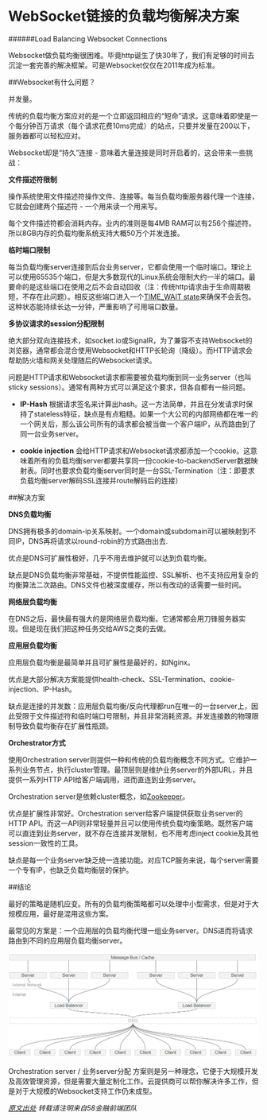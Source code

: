 # WebSocket链接的负载均衡解决方案

######Load Balancing Websocket Connections


Websocket做负载均衡很困难。毕竟http诞生了快30年了，我们有足够的时间去沉淀一套完善的解决框架。可是Websocket仅仅在2011年成为标准。


##Websocket有什么问题？

并发量。

传统的负载均衡方案应对的是一个立即返回相应的“短命”请求。这意味着即使是一个每分钟百万请求（每个请求花费10ms完成）的站点，只要并发量在200以下，服务器都可以轻松应对。

Websocket却是“持久”连接 - 意味着大量连接是同时开启着的，这会带来一些挑战：

**文件描述符限制**

操作系统使用文件描述符操作文件、连接等。每当负载均衡服务器代理一个连接，它就会创建两个描述符 - 一个用来读一个用来写。

每个文件描述符都会消耗内存。业内的准则是每4MB RAM可以有256个描述符。所以8GB内存的负载均衡系统支持大概50万个并发连接。


**临时端口限制**

每当负载均衡server连接到后台业务server，它都会使用一个临时端口。理论上可以使用65535个端口，但是大多数现代的Linux系统会限制大约一半的端口。最要命的是这些端口在使用之后不会自动回收（注：传统http请求由于生命周期极短，不存在此问题）。相反这些端口进入一个[TIME_WAIT state](http://www.isi.edu/touch/pubs/infocomm99/infocomm99-web/)来确保不会丢包。这种状态能持续长达一分钟，严重影响了可用端口数量。


**多协议请求的session分配限制**

绝大部分双向连接技术，如socket.io或SignalR，为了兼容不支持Websocket的浏览器，通常都会混合使用Websocket和HTTP长轮询（降级）。而HTTP请求会帮助防火墙和网关处理随后的Websocket请求。

问题是HTTP请求和Websocket请求都需要被负载均衡到同一业务server（也叫sticky sessions）。通常有两种方式可以满足这个要求，但各自都有一些问题。

- **IP-Hash** 根据请求签名来计算出hash。这一方法简单，并且在分发请求时保持了stateless特征，缺点是有点粗糙。如果一个大公司的内部网络都在唯一的一个网关后，那么该公司所有的请求都会被当做一个客户端IP，从而路由到了同一台业务server。

- **cookie injection** 会给HTTP请求和Websocket请求都添加一个cookie。这意味着所有的负载均衡server都要共享同一份cookie-to-backendServer数据映射表。同时也要求负载均衡server同时是一台SSL-Termination（注：即要求负载均衡server解码SSL连接并route解码后的连接）



##解决方案

**DNS负载均衡**

DNS拥有极多的domain-ip关系映射。一个domain或subdomain可以被映射到不同IP，DNS再将请求以round-robin的方式路由出去.

优点是DNS可扩展性极好，几乎不用去维护就可以达到负载均衡。

缺点是DNS负载均衡非常基础，不提供性能监控、SSL解析、也不支持应用复杂的均衡算法二次路由。DNS文件也被深度缓存，所以有改动的话需要一些时间。

**网络层负载均衡**

在DNS之后，最快最有强大的是网络层负载均衡。它通常都会用刀锋服务器实现。但是现在我们把这种任务交给AWS之类的去做。

**应用层负载均衡**

应用层负载均衡是最简单并且可扩展性是最好的，如Nginx。

优点是大部分解决方案能提供health-check、SSL-Termination、cookie-injection、IP-Hash。

缺点是连接的并发数：应用层负载均衡/反向代理都run在唯一的一台server上，因此受限于文件描述符和临时端口号限制，并且非常消耗资源。并发连接数的物理限制导致负载均衡存在扩展性瓶颈。

**Orchestrator方式**

使用Orchestration server则提供一种和传统的负载均衡概念不同方式。它维护一系列业务节点，执行cluster管理。最顶层则是维护业务server的外部URL，并且提供一系列HTTP API给客户端调用，进而直连到业务server。

Orchestration server是依赖cluster概念，如[Zookeeper](https://zookeeper.apache.org/)。

优点是扩展性非常好。Orchestration server给客户端提供获取业务server的HTTP API。而这一API则非常轻量并且可以使用传统负载均衡策略。既然客户端可以直连到业务server，就不存在连接并发限制，也不用考虑inject cookie及其他session一致性的工具。

缺点是每一个业务server缺乏统一连接功能。对应TCP服务来说，每个server需要一个专有IP，也缺乏负载均衡层的保护。



##结论

最好的策略是随机应变。所有的负载均衡策略都可以处理中小型需求，但是对于大规模应用，最好是混用这些方案。

最常见的方案是：一个应用层的负载均衡代理一组业务server。DNS进而将请求路由到不同的应用层负载均衡server。


![best](https://github.com/jiajianrong/MarkdownPhotos/blob/master/node-steps/dsn-load-balancer.png)



Orchestration server / 业务server分配 方案则是另一种理念，它便于大规模开发及高效管理资源，但是需要大量定制化工作。云提供商可以帮你解决许多工作，但是对于大规模的Websocket支持工作仍未成型。




*[原文出处](https://deepstream.io/blog/load-balancing-websocket-connections/)
转载请注明来自58金融前端团队*



